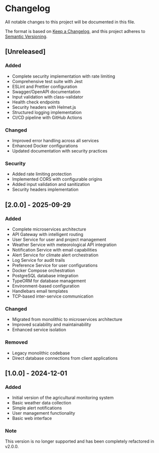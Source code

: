 # Changelog

All notable changes to this project will be documented in this file.

The format is based on [Keep a Changelog](https://keepachangelog.com/en/1.0.0/),
and this project adheres to [Semantic Versioning](https://semver.org/spec/v2.0.0.html).

## [Unreleased]

### Added
- Complete security implementation with rate limiting
- Comprehensive test suite with Jest
- ESLint and Prettier configuration
- Swagger/OpenAPI documentation
- Input validation with class-validator
- Health check endpoints
- Security headers with Helmet.js
- Structured logging implementation
- CI/CD pipeline with GitHub Actions

### Changed
- Improved error handling across all services
- Enhanced Docker configurations
- Updated documentation with security practices

### Security
- Added rate limiting protection
- Implemented CORS with configurable origins
- Added input validation and sanitization
- Security headers implementation

## [2.0.0] - 2025-09-29

### Added
- Complete microservices architecture
- API Gateway with intelligent routing
- User Service for user and project management
- Weather Service with meteorological API integration
- Notification Service with email capabilities
- Alert Service for climate alert orchestration
- Log Service for audit trails
- Preference Service for user configurations
- Docker Compose orchestration
- PostgreSQL database integration
- TypeORM for database management
- Environment-based configuration
- Handlebars email templates
- TCP-based inter-service communication

### Changed
- Migrated from monolithic to microservices architecture
- Improved scalability and maintainability
- Enhanced service isolation

### Removed
- Legacy monolithic codebase
- Direct database connections from client applications

## [1.0.0] - 2024-12-01

### Added
- Initial version of the agricultural monitoring system
- Basic weather data collection
- Simple alert notifications
- User management functionality
- Basic web interface

### Note
This version is no longer supported and has been completely refactored in v2.0.0.